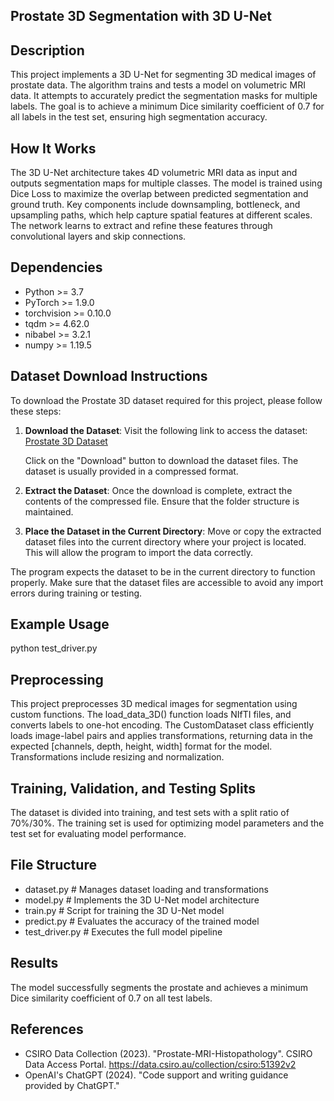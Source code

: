 ## Prostate 3D Segmentation with 3D U-Net

## Description
This project implements a 3D U-Net for segmenting 3D medical images of prostate data. 
The algorithm trains and tests a model on volumetric MRI data. 
It attempts to accurately predict the segmentation masks for multiple labels. 
The goal is to achieve a minimum Dice similarity coefficient of 0.7 for all labels 
in the test set, ensuring high segmentation accuracy.

## How It Works
The 3D U-Net architecture takes 4D volumetric MRI data as input 
and outputs segmentation maps for multiple classes. 
The model is trained using Dice Loss to maximize the overlap between predicted segmentation 
and ground truth. Key components include downsampling, bottleneck, and upsampling paths, 
which help capture spatial features at different scales. The network learns to extract 
and refine these features through convolutional layers and skip connections.

## Dependencies
- Python >= 3.7
- PyTorch >= 1.9.0
- torchvision >= 0.10.0
- tqdm >= 4.62.0
- nibabel >= 3.2.1
- numpy >= 1.19.5

## Dataset Download Instructions

To download the Prostate 3D dataset required for this project, please follow these steps:

1. **Download the Dataset**: Visit the following link to access the dataset:
   [Prostate 3D Dataset](https://data.csiro.au/collection/csiro:51392v2?redirected=true)
   
   Click on the "Download" button to download the dataset files. The dataset is usually provided in a compressed format.

2. **Extract the Dataset**: Once the download is complete, extract the contents of the compressed file. Ensure that the folder structure is maintained.

3. **Place the Dataset in the Current Directory**: Move or copy the extracted dataset files into the current directory where your project is located. This will allow the program to import the data correctly.

The program expects the dataset to be in the current directory to function properly. 
Make sure that the dataset files are accessible to avoid any import errors during training or testing.

## Example Usage
python test_driver.py

## Preprocessing
This project preprocesses 3D medical images for segmentation using custom functions. 
The load_data_3D() function loads NIfTI files, and converts labels to one-hot encoding. 
The CustomDataset class efficiently loads image-label pairs and applies transformations, 
returning data in the expected [channels, depth, height, width] format for the model. 
Transformations include resizing and normalization.

## Training, Validation, and Testing Splits
The dataset is divided into training, and test sets with a split ratio 
of 70%/30%. The training set is used for optimizing model parameters and 
the test set for evaluating model performance.

## File Structure
- dataset.py                 # Manages dataset loading and transformations
- model.py                   # Implements the 3D U-Net model architecture
- train.py                   # Script for training the 3D U-Net model
- predict.py                 # Evaluates the accuracy of the trained model
- test_driver.py             # Executes the full model pipeline

## Results
The model successfully segments the prostate and achieves a minimum Dice 
similarity coefficient of 0.7 on all test labels. 

## References
- CSIRO Data Collection (2023). "Prostate-MRI-Histopathology". CSIRO Data Access Portal. https://data.csiro.au/collection/csiro:51392v2
- OpenAI's ChatGPT (2024). "Code support and writing guidance provided by ChatGPT."